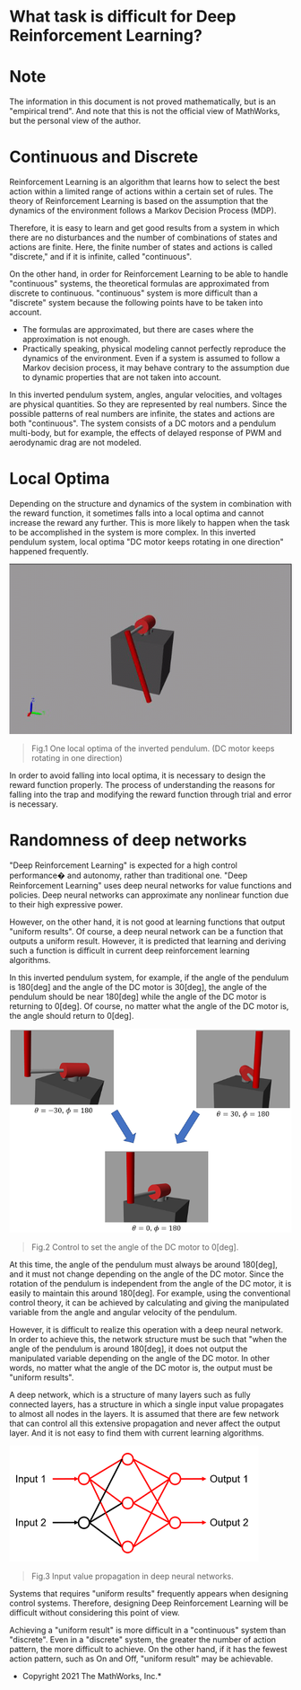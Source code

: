 # What task is difficult for Deep Reinforcement Learning?
# Note


The information in this document is not proved mathematically, but is an "empirical trend". And note that this is not the official view of MathWorks, but the personal view of the author.


# Continuous and Discrete


Reinforcement Learning is an algorithm that learns how to select the best action within a limited range of actions within a certain set of rules. The theory of Reinforcement Learning is based on the assumption that the dynamics of the environment follows a Markov Decision Process (MDP).




Therefore, it is easy to learn and get good results from a system in which there are no disturbances and the number of combinations of states and actions are finite. Here, the finite number of states and actions is called "discrete," and if it is infinite, called "continuous".




On the other hand, in order for Reinforcement Learning to be able to handle "continuous" systems, the theoretical formulas are approximated from discrete to continuous. "continuous" system is more difficult than a "discrete" system because the following points have to be taken into account.



   -  The formulas are approximated, but there are cases where the approximation is not enough. 
   -  Practically speaking, physical modeling cannot perfectly reproduce the dynamics of the environment. Even if a system is assumed to follow a Markov decision process, it may behave contrary to the assumption due to dynamic properties that are not taken into account. 



In this inverted pendulum system, angles, angular velocities, and voltages are physical quantities. So they are represented by real numbers. Since the possible patterns of real numbers are infinite, the states and actions are both "continuous". The system consists of a DC motors and a pendulum multi-body, but for example, the effects of delayed response of PWM and aerodynamic drag are not modeled.


# Local Optima


Depending on the structure and dynamics of the system in combination with the reward function, it sometimes falls into a local optima and cannot increase the reward any further. This is more likely to happen when the task to be accomplished in the system is more complex. In this inverted pendulum system, local optima "DC motor keeps rotating in one direction" happened frequently.


  


![image_0.png](RL_design_difficulty_md_images/image_0.png)


> Fig.1 One local optima of the inverted pendulum. (DC motor keeps rotating in one direction)


  


In order to avoid falling into local optima, it is necessary to design the reward function properly. The process of understanding the reasons for falling into the trap and modifying the reward function through trial and error is necessary.


# Randomness of deep networks


"Deep Reinforcement Learning" is expected for a high control performance� and autonomy, rather than traditional one. "Deep Reinforcement Learning" uses deep neural networks for value functions and policies. Deep neural networks can approximate any nonlinear function due to their high expressive power.




However, on the other hand, it is not good at learning functions that output "uniform results". Of course, a deep neural network can be a function that outputs a uniform result. However, it is predicted that learning and deriving such a function is difficult in current deep reinforcement learning algorithms.




In this inverted pendulum system, for example, if the angle of the pendulum is 180[deg] and the angle of the DC motor is 30[deg], the angle of the pendulum should be near 180[deg] while the angle of the DC motor is returning to 0[deg]. Of course, no matter what the angle of the DC motor is, the angle should return to 0[deg].


  


![image_1.png](RL_design_difficulty_md_images/image_1.png)


> Fig.2 Control to set the angle of the DC motor to 0[deg].


  


At this time, the angle of the pendulum must always be around 180[deg], and it must not change depending on the angle of the DC motor. Since the rotation of the pendulum is independent from the angle of the DC motor, it is easily to maintain this around 180[deg]. For example, using the conventional control theory, it can be achieved by calculating and giving the manipulated variable from the angle and angular velocity of the pendulum.




However, it is difficult to realize this operation with a deep neural network. In order to achieve this, the network structure must be such that "when the angle of the pendulum is around 180[deg], it does not output the manipulated variable depending on the angle of the DC motor. In other words, no matter what the angle of the DC motor is, the output must be "uniform results".




A deep network, which is a structure of many layers such as fully connected layers, has a structure in which a single input value propagates to almost all nodes in the layers. It is assumed that there are few network that can control all this extensive propagation and never affect the output layer. And it is not easy to find them with current learning algorithms.


  


![image_2.png](RL_design_difficulty_md_images/image_2.png)


> Fig.3 Input value propagation in deep neural networks.


  


Systems that requires "uniform results" frequently appears when designing control systems. Therefore, designing Deep Reinforcement Learning will be difficult without considering this point of view.




Achieving a "uniform result" is more difficult in a "continuous" system than "discrete". Even in a "discrete" system, the greater the number of action pattern, the more difficult to achieve. On the other hand, if it has the fewest action pattern, such as On and Off, "uniform result" may be achievable.


  


* Copyright 2021 The MathWorks, Inc.*



